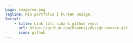 ```yaml
---
Logo: image/me.png
Tagline: Min portfolio i kursen Design.
Social:
    - title: Link till sidans github repo.
      url: https://github.com/haannaj/design-course.git
      icon: github
---
```

